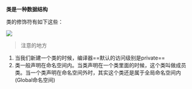 **类是一种数据结构**

类的修饰符有如下这些：

![](C:\Users\hua\Desktop\C#基础知识\截图\4.png)

> 注意的地方

1. 当我们新建一个类的时候，编译器==默认的访问级别是private==
2. 类一般声明在命名空间内。当类声明在一个类里面的时候，这个类叫做成员类。当一个类声明在命名空间外时，其实这个类还是属于全局命名空间内(Global命名空间)

